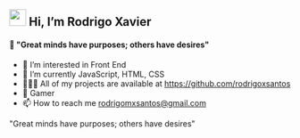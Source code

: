 ## <img src="https://media.giphy.com/media/hvRJCLFzcasrR4ia7z/giphy.gif" width="30px"> Hi, I’m Rodrigo Xavier

#### 🧠 "Great minds have purposes; others have desires"


- 👀 I’m interested in Front End
- 🌱 I’m currently JavaScript, HTML, CSS
- 👨🏽‍💻 All of my projects are available at https://github.com/rodrigoxsantos
- 💞️ Gamer
- 📫 How to reach me rodrigomxsantos@gmail.com


 "Great minds have purposes; others have desires"
<!---
rodrigoxsantos/rodrigoxsantos is a ✨ special ✨ repository because its `README.md` (this file) appears on your GitHub profile.
You can click the Preview link to take a look at your changes.
--->
